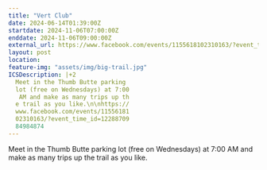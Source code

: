 ```yaml
---
title: "Vert Club"
date: 2024-06-14T01:39:00Z
startdate: 2024-11-06T07:00:00Z
enddate: 2024-11-06T09:00:00Z
external_url: https://www.facebook.com/events/1155618102310163/?event_time_id=1228870984984874
layout: post
location: 
feature-img: "assets/img/big-trail.jpg"
ICSDescription: |+2
  Meet in the Thumb Butte parking   lot (free on Wednesdays) at 7:00   AM and make as many trips up th  e trail as you like.\n\nhttps://  www.facebook.com/events/11556181  02310163/?event_time_id=12288709  84984874
---
```


Meet in the Thumb Butte parking lot (free on Wednesdays) at 7&#58;00 AM and make as many trips up the trail as you like.<br>
  <br>
  

